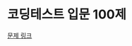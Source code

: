 # 코딩테스트 입문 100제
[문제 링크](https://school.programmers.co.kr/learn/challenges/beginner?order=acceptance_asc) 
